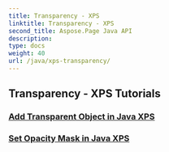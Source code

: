 ```yaml
---
title: Transparency - XPS
linktitle: Transparency - XPS
second_title: Aspose.Page Java API
description: 
type: docs
weight: 40
url: /java/xps-transparency/
---
```


## Transparency - XPS Tutorials
### [Add Transparent Object in Java XPS](./add-transparent-object/)
### [Set Opacity Mask in Java XPS](./set-opacity-mask/)